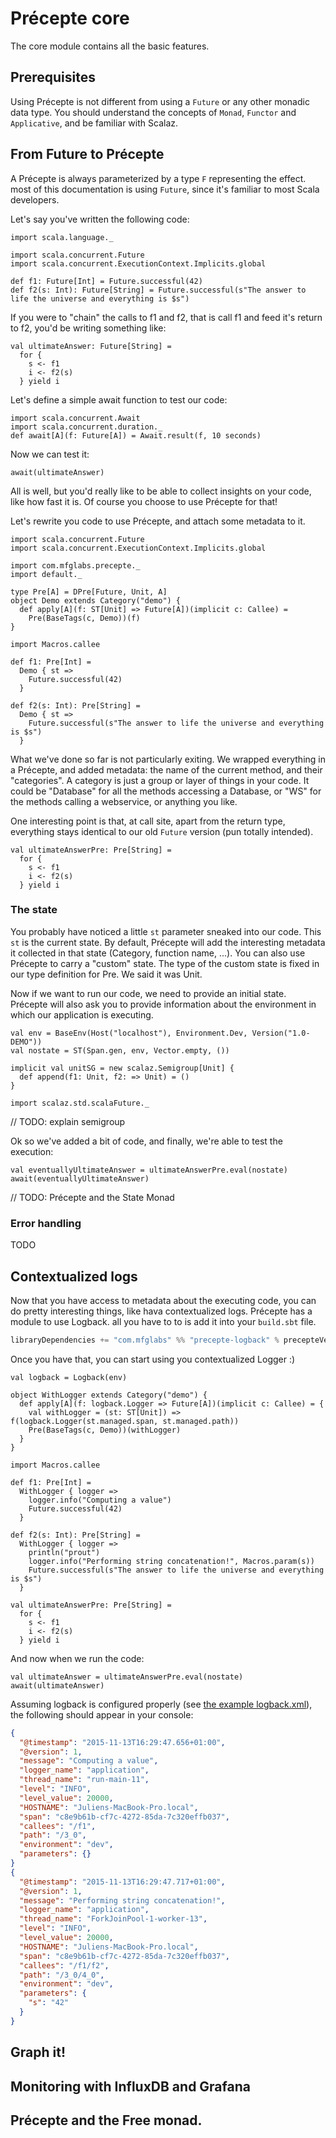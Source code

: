 # Précepte core

The core module contains all the basic features.

## Prerequisites

Using Précepte is not different from using a `Future` or any other monadic data type.
You should understand the concepts of `Monad`, `Functor` and `Applicative`, and be familiar with Scalaz.

## From Future to Précepte

A Précepte is always parameterized by a type `F` representing the effect.
most of this documentation is using `Future`, since it's familiar to most Scala developers.

Let's say you've written the following code:

```tut:invisible
import scala.language._
```

```tut:silent
import scala.concurrent.Future
import scala.concurrent.ExecutionContext.Implicits.global

def f1: Future[Int] = Future.successful(42)
def f2(s: Int): Future[String] = Future.successful(s"The answer to life the universe and everything is $s")
```

If you were to "chain" the calls to f1 and f2, that is call f1 and feed it's return to f2, you'd be writing something like:

```tut:silent
val ultimateAnswer: Future[String] =
  for {
    s <- f1
    i <- f2(s)
  } yield i
```

Let's define a simple await function to test our code:

```tut:silent
import scala.concurrent.Await
import scala.concurrent.duration._
def await[A](f: Future[A]) = Await.result(f, 10 seconds)
```

Now we can test it:

```tut
await(ultimateAnswer)
```


All is well, but you'd really like to be able to collect insights on your code, like how fast it is. Of course you choose to use Précepte for that!

Let's rewrite you code to use Précepte, and attach some metadata to it.

```tut:silent
import scala.concurrent.Future
import scala.concurrent.ExecutionContext.Implicits.global

import com.mfglabs.precepte._
import default._

type Pre[A] = DPre[Future, Unit, A]
object Demo extends Category("demo") {
  def apply[A](f: ST[Unit] => Future[A])(implicit c: Callee) =
    Pre(BaseTags(c, Demo))(f)
}

import Macros.callee

def f1: Pre[Int] =
  Demo { st =>
    Future.successful(42)
  }

def f2(s: Int): Pre[String] =
  Demo { st =>
    Future.successful(s"The answer to life the universe and everything is $s")
  }
```

What we've done so far is not particularly exiting. We wrapped everything in a Précepte, and added metadata: the name of the current method, and their "categories". A category is just a group or layer of things in your code. It could be "Database" for all the methods accessing a Database, or "WS" for the methods calling a webservice, or anything you like.

One interesting point is that, at call site, apart from the return type, everything stays identical to our old `Future` version (pun totally intended).

```tut:silent
val ultimateAnswerPre: Pre[String] =
  for {
    s <- f1
    i <- f2(s)
  } yield i
```

### The state

You probably have noticed a little `st` parameter sneaked into our code. This `st` is the current state. By default, Précepte will add the interesting metadata it collected in that state (Category, function name, ...). You can also use Précepte to carry a "custom" state.
The type of the custom state is fixed in our type definition for Pre. We said it was Unit.

Now if we want to run our code, we need to provide an initial state. Précepte will also ask you to provide information about the environment in which our application is executing.

```tut:silent
val env = BaseEnv(Host("localhost"), Environment.Dev, Version("1.0-DEMO"))
val nostate = ST(Span.gen, env, Vector.empty, ())

implicit val unitSG = new scalaz.Semigroup[Unit] {
  def append(f1: Unit, f2: => Unit) = ()
}

import scalaz.std.scalaFuture._
```

// TODO: explain semigroup

Ok so we've added a bit of code, and finally, we're able to test the execution:

```tut
val eventuallyUltimateAnswer = ultimateAnswerPre.eval(nostate)
await(eventuallyUltimateAnswer)
```

// TODO: Précepte and the State Monad

### Error handling

TODO

## Contextualized logs

Now that you have access to metadata about the executing code, you can do pretty interesting things, like hava contextualized logs.
Précepte has a module to use Logback. all you have to to is add it into your `build.sbt` file.

```scala
libraryDependencies += "com.mfglabs" %% "precepte-logback" % precepteVersion
```

Once you have that, you can start using you contextualized Logger :)

```tut:silent
val logback = Logback(env)

object WithLogger extends Category("demo") {
  def apply[A](f: logback.Logger => Future[A])(implicit c: Callee) = {
    val withLogger = (st: ST[Unit]) => f(logback.Logger(st.managed.span, st.managed.path))
    Pre(BaseTags(c, Demo))(withLogger)
  }
}

import Macros.callee

def f1: Pre[Int] =
  WithLogger { logger =>
    logger.info("Computing a value")
    Future.successful(42)
  }

def f2(s: Int): Pre[String] =
  WithLogger { logger =>
    println("prout")
    logger.info("Performing string concatenation!", Macros.param(s))
    Future.successful(s"The answer to life the universe and everything is $s")
  }

val ultimateAnswerPre: Pre[String] =
  for {
    s <- f1
    i <- f2(s)
  } yield i
```

And now when we run the code:

```tut:silent
val ultimateAnswer = ultimateAnswerPre.eval(nostate)
await(ultimateAnswer)
```

Assuming logback is configured properly (see [the example logback.xml](precepte-tut/src/main/resources/logback.xml)), the following should appear in your console:

```json
{
  "@timestamp": "2015-11-13T16:29:47.656+01:00",
  "@version": 1,
  "message": "Computing a value",
  "logger_name": "application",
  "thread_name": "run-main-11",
  "level": "INFO",
  "level_value": 20000,
  "HOSTNAME": "Juliens-MacBook-Pro.local",
  "span": "c8e9b61b-cf7c-4272-85da-7c320effb037",
  "callees": "/f1",
  "path": "/3_0",
  "environment": "dev",
  "parameters": {}
}
{
  "@timestamp": "2015-11-13T16:29:47.717+01:00",
  "@version": 1,
  "message": "Performing string concatenation!",
  "logger_name": "application",
  "thread_name": "ForkJoinPool-1-worker-13",
  "level": "INFO",
  "level_value": 20000,
  "HOSTNAME": "Juliens-MacBook-Pro.local",
  "span": "c8e9b61b-cf7c-4272-85da-7c320effb037",
  "callees": "/f1/f2",
  "path": "/3_0/4_0",
  "environment": "dev",
  "parameters": {
    "s": "42"
  }
}
```

## Graph it!

## Monitoring with InfluxDB and Grafana

## Précepte and the Free monad.
